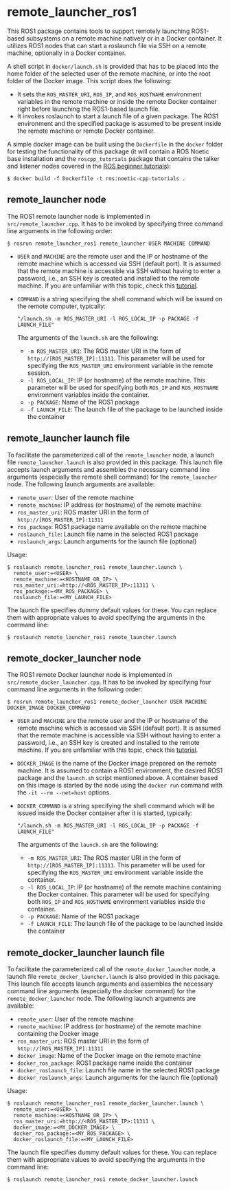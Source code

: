 # remote_launcher_ros1

This ROS1 package contains tools to support remotely launching ROS1-based subsystems on a remote machine natively or in a Docker container. It utilizes ROS1 nodes that can start a roslaunch file via SSH on a remote machine, optionally in a Docker container. 

A shell script in `docker/launch.sh` is provided that has to be placed into the home folder of the selected user of the remote machine, or into the root folder of the Docker image. This script does the following:

- It sets the `ROS_MASTER_URI`, `ROS_IP`, and `ROS_HOSTNAME` environment variables in the remote machine or inside the remote Docker container right before launching the ROS1-based launch file.
- It invokes roslaunch to start a launch file of a given package. The ROS1 environment and the specified package is assumed to be present inside the remote machine or remote Docker container.

A simple docker image can be built using the `Dockerfile` in the `docker` folder for testing the functionality of this package (it will contain a ROS Noetic base installation and the `roscpp_tutorials` package that contains the talker and listener nodes covered in the [ROS beginner tutorials](http://wiki.ros.org/ROS/Tutorials/ExaminingPublisherSubscriber)):
```
$ docker build -f Dockerfile -t ros:noetic-cpp-tutorials .
```


## remote_launcher node

The ROS1 remote launcher node is implemented in `src/remote_launcher.cpp`. It has to be invoked by specifying three command line arguments in the following order:

```
$ rosrun remote_launcher_ros1 remote_launcher USER MACHINE COMMAND
```
- `USER` and `MACHINE` are the remote user and the IP or hostname of the remote machine which is accessed via SSH (default port). It is assumed that the remote machine is accessible via SSH without having to enter a password, i.e., an SSH key is created and installed to the remote machine. If you are unfamiliar with this topic, check this [tutorial](https://www.digitalocean.com/community/tutorials/how-to-configure-ssh-key-based-authentication-on-a-linux-server).

- `COMMAND` is a string specifying the shell command which will be issued on the remote computer, typically:
  ```
  "/launch.sh -m ROS_MASTER_URI -l ROS_LOCAL_IP -p PACKAGE -f LAUNCH_FILE"
  ```
  The arguments of the `launch.sh` are the following:
  - `-m ROS_MASTER_URI`: The ROS master URI in the form of `http://[ROS_MASTER_IP]:11311`. This parameter will be used for specifying the `ROS_MASTER_URI` environment variable in the remote session.
  - `-l ROS_LOCAL_IP`: IP (or hostname) of the remote machine. This parameter will be used for specifying both `ROS_IP` and `ROS_HOSTNAME` environment variables inside the container.
  - `-p PACKAGE`: Name of the ROS1 package
  - `-f LAUNCH_FILE`: The launch file of the package to be launched inside the container


## remote_launcher launch file

To facilitate the parameterized call of the `remote_launcher` node, a launch file `remote_launcher.launch` is also provided in this package. This launch file accepts launch arguments and assembles the necessary command line arguments (especially the remote shell command) for the `remote_launcher` node. The following launch arguments are available:

- `remote_user`: User of the remote machine
- `remote_machine`: IP address (or hostname) of the remote machine
- `ros_master_uri`: ROS master URI in the form of `http://[ROS_MASTER_IP]:11311`
- `ros_package`: ROS1 package name available on the remote machine
- `roslaunch_file`: Launch file name in the selected ROS1 package
- `roslaunch_args`: Launch arguments for the launch file (optional)

Usage:
```
$ roslaunch remote_launcher_ros1 remote_launcher.launch \
  remote_user:=<USER> \
  remote_machine:=<HOSTNAME_OR_IP> \
  ros_master_uri:=http://<ROS_MASTER_IP>:11311 \
  ros_package:=<MY_ROS_PACKAGE> \
  roslaunch_file:=<MY_LAUNCH_FILE>
```

The launch file specifies dummy default values for these. You can replace them with appropriate values to avoid specifying the arguments in the command line:
```
$ roslaunch remote_launcher_ros1 remote_launcher.launch
```


## remote_docker_launcher node

The ROS1 remote Docker launcher node is implemented in `src/remote_docker_launcher.cpp`. It has to be invoked by specifying four command line arguments in the following order:

```
$ rosrun remote_launcher_ros1 remote_docker_launcher USER MACHINE DOCKER_IMAGE DOCKER_COMMAND
```
- `USER` and `MACHINE` are the remote user and the IP or hostname of the remote machine which is accessed via SSH (default port). It is assumed that the remote machine is accessible via SSH without having to enter a password, i.e., an SSH key is created and installed to the remote machine. If you are unfamiliar with this topic, check this [tutorial](https://www.digitalocean.com/community/tutorials/how-to-configure-ssh-key-based-authentication-on-a-linux-server).

- `DOCKER_IMAGE` is the name of the Docker image prepared on the remote machine. It is assumed to contain a ROS1 environment, the desired ROS1 package and the `launch.sh` script mentioned above. A container based on this image is started by the node using the `docker run` command with the `-it --rm --net=host` options.
- `DOCKER_COMMAND` is a string specifying the shell command which will be issued inside the Docker container after it is started, typically:
  ```
  "/launch.sh -m ROS_MASTER_URI -l ROS_LOCAL_IP -p PACKAGE -f LAUNCH_FILE"
  ```
  The arguments of the `launch.sh` are the following:
  - `-m ROS_MASTER_URI`: The ROS master URI in the form of `http://[ROS_MASTER_IP]:11311`. This parameter will be used for specifying the `ROS_MASTER_URI` environment variable inside the container.
  - `-l ROS_LOCAL_IP`: IP (or hostname) of the remote machine containing the Docker container. This parameter will be used for specifying both `ROS_IP` and `ROS_HOSTNAME` environment variables inside the container.
  - `-p PACKAGE`: Name of the ROS1 package
  - `-f LAUNCH_FILE`: The launch file of the package to be launched inside the container


## remote_docker_launcher launch file

To facilitate the parameterized call of the `remote_docker_launcher` node, a launch file `remote_docker_launcher.launch` is also provided in this package. This launch file accepts launch arguments and assembles the necessary command line arguments (especially the docker command) for the `remote_docker_launcher` node. The following launch arguments are available:

- `remote_user`: User of the remote machine
- `remote_machine`: IP address (or hostname) of the remote machine containing the Docker image
- `ros_master_uri`: ROS master URI in the form of `http://[ROS_MASTER_IP]:11311`
- `docker_image`: Name of the Docker image on the remote machine
- `docker_ros_package`: ROS1 package name inside the container
- `docker_roslaunch_file`: Launch file name in the selected ROS1 package
- `docker_roslaunch_args`: Launch arguments for the launch file (optional)

Usage:
```
$ roslaunch remote_launcher_ros1 remote_docker_launcher.launch \
  remote_user:=<USER> \
  remote_machine:=<HOSTNAME_OR_IP> \
  ros_master_uri:=http://<ROS_MASTER_IP>:11311 \
  docker_image:=<MY_DOCKER_IMAGE> \
  docker_ros_package:=<MY_ROS_PACKAGE> \
  docker_roslaunch_file:=<MY_LAUNCH_FILE>
```

The launch file specifies dummy default values for these. You can replace them with appropriate values to avoid specifying the arguments in the command line:
```
$ roslaunch remote_launcher_ros1 remote_docker_launcher.launch
```
